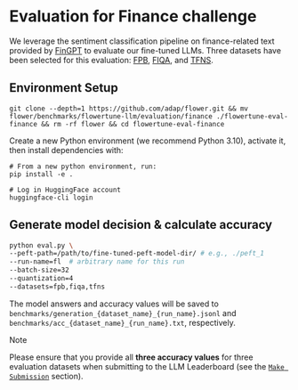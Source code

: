 # Evaluation for Finance challenge

We leverage the sentiment classification pipeline on finance-related text provided by [FinGPT](https://github.com/AI4Finance-Foundation/FinGPT/tree/master) to evaluate our fine-tuned LLMs.
Three datasets have been selected for this evaluation: [FPB](https://huggingface.co/datasets/takala/financial_phrasebank), [FIQA](https://huggingface.co/datasets/pauri32/fiqa-2018), and [TFNS](https://huggingface.co/datasets/zeroshot/twitter-financial-news-sentiment). 


## Environment Setup

```shell
git clone --depth=1 https://github.com/adap/flower.git && mv flower/benchmarks/flowertune-llm/evaluation/finance ./flowertune-eval-finance && rm -rf flower && cd flowertune-eval-finance
```

Create a new Python environment (we recommend Python 3.10), activate it, then install dependencies with:

```shell
# From a new python environment, run:
pip install -e .

# Log in HuggingFace account
huggingface-cli login
```

## Generate model decision & calculate accuracy

```bash
python eval.py \
--peft-path=/path/to/fine-tuned-peft-model-dir/ # e.g., ./peft_1
--run-name=fl  # arbitrary name for this run  
--batch-size=32 
--quantization=4 
--datasets=fpb,fiqa,tfns
```
The model answers and accuracy values will be saved to `benchmarks/generation_{dataset_name}_{run_name}.jsonl` and `benchmarks/acc_{dataset_name}_{run_name}.txt`, respectively.

> [!NOTE]
> Please ensure that you provide all **three accuracy values** for three evaluation datasets when submitting to the LLM Leaderboard (see the [`Make Submission`](https://github.com/adap/flower/tree/main/benchmarks/flowertune-llm/evaluation#make-submission-on-flowertune-llm-leaderboard) section).
